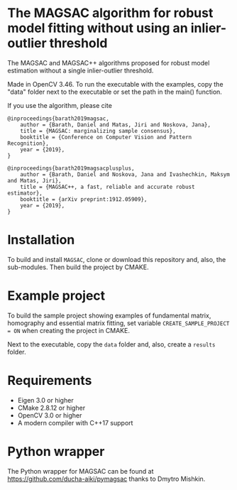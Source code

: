 # The MAGSAC algorithm for robust model fitting without using an inlier-outlier threshold

The MAGSAC and MAGSAC++ algorithms proposed for robust model estimation without a single inlier-outlier threshold.

Made in OpenCV 3.46.
To run the executable with the examples, copy the "data" folder next to the executable or set the path in the main() function.


If you use the algorithm, please cite

```
@inproceedings{barath2019magsac,
	author = {Barath, Daniel and Matas, Jiri and Noskova, Jana},
	title = {MAGSAC: marginalizing sample consensus},
	booktitle = {Conference on Computer Vision and Pattern Recognition},
	year = {2019},
}

@inproceedings{barath2019magsacplusplus,
	author = {Barath, Daniel and Noskova, Jana and Ivashechkin, Maksym and Matas, Jiri},
	title = {MAGSAC++, a fast, reliable and accurate robust estimator},
	booktitle = {arXiv preprint:1912.05909},
	year = {2019},
}
```

# Installation

To build and install `MAGSAC`, clone or download this repository and, also, the sub-modules. Then build the project by CMAKE. 

# Example project

To build the sample project showing examples of fundamental matrix, homography and essential matrix fitting, set variable `CREATE_SAMPLE_PROJECT = ON` when creating the project in CMAKE. 

Next to the executable, copy the `data` folder and, also, create a `results` folder. 

# Requirements

- Eigen 3.0 or higher
- CMake 2.8.12 or higher
- OpenCV 3.0 or higher
- A modern compiler with C++17 support

# Python wrapper

The Python wrapper for MAGSAC can be found at https://github.com/ducha-aiki/pymagsac thanks to Dmytro Mishkin.

